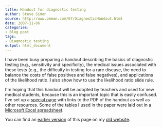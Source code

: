 ```yaml
---
title: Handout for diagnostic testing
author: Steve Simon
source: http://www.pmean.com/07/DiagnosticHandout.html
date: 2007-11-06
categories:
- Blog post
tags:
- Diagnostic testing
output: html_document
---
```


I have been busy preparing a handout describing the basics of diagnostic testing (e.g., sensitivity and specificity), the medical issues associated with these tests (e.g., the difficulty in testing for a rare disease, the need to balance the costs of false positives and false negatives), and applications of the likelihood ratio. I also show how to use the likelihood ratio slide rule.

<!---more--->

I'm hoping that this handout will be adopted by teachers and used for new medical students, because this is an important topic that is easily confused. I've set up a [special page][sim3] with links to the PDF of the handout as well as other resources. Some of the tables I used in the paper were laid out in a [Microsoft Excel spreadsheet][sim4].

You can find an [earlier version][sim1] of this page on my [old website][sim2].

[sim1]: http://www.pmean.com/07/DiagnosticHandout.html
[sim2]: http://www.pmean.com
[sim3]: http://www.pmean.com/03/diagnostic.asp
[sim4]: http://www.pmean.com/00files/DiagnosticTables.xls
